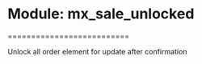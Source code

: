 # Module: mx_sale_unlocked
==========================

Unlock all order element for update after confirmation
